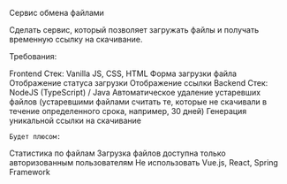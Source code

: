 Сервис обмена файлами

Сделать сервис, который позволяет загружать файлы и получать временную ссылку на скачивание.

Требования:

Frontend
Стек: Vanilla JS, CSS, HTML
Форма загрузки файла
Отображение статуса загрузки
Отображение ссылки
Backend
Стек: NodeJS (TypeScript) / Java
Автоматическое удаление устаревших файлов (устаревшими файлами считать те, которые не скачивали в течение определенного срока, например, 30 дней)
Генерация уникальной ссылки на скачивание

	Будет плюсом:
Статистика по файлам
Загрузка файлов доступна только авторизованным пользователям
Не использовать Vue.js, React, Spring Framework


